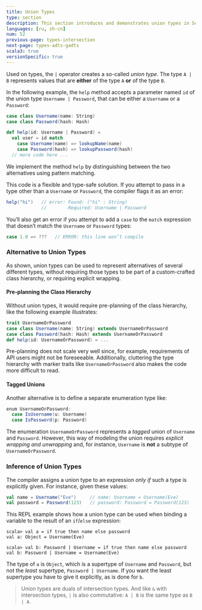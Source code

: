 ```yaml
---
title: Union Types
type: section
description: This section introduces and demonstrates union types in Scala 3.
languages: [ru, zh-cn]
num: 52
previous-page: types-intersection
next-page: types-adts-gadts
scala3: true
versionSpecific: true
---
```


Used on types, the `|` operator creates a so-called _union type_.
The type `A | B` represents values that are **either** of the type `A` **or** of the type `B`.

In the following example, the `help` method accepts a parameter named `id` of the union type `Username | Password`, that can be either a `Username` or a `Password`:

```scala
case class Username(name: String)
case class Password(hash: Hash)

def help(id: Username | Password) =
  val user = id match
    case Username(name) => lookupName(name)
    case Password(hash) => lookupPassword(hash)
  // more code here ...
```
We implement the method `help` by distinguishing between the two alternatives using pattern matching.

This code is a flexible and type-safe solution.
If you attempt to pass in a type other than a `Username` or `Password`, the compiler flags it as an error:

```scala
help("hi")   // error: Found: ("hi" : String)
             //        Required: Username | Password
```

You’ll also get an error if you attempt to add a `case` to the `match` expression that doesn’t match the `Username` or `Password` types:

```scala
case 1.0 => ???   // ERROR: this line won’t compile
```

### Alternative to Union Types
As shown, union types can be used to represent alternatives of several different types, without requiring those types to be part of a custom-crafted class hierarchy, or requiring explicit wrapping.

#### Pre-planning the Class Hierarchy
Without union types, it would require pre-planning of the class hierarchy, like the following example illustrates:

```scala
trait UsernameOrPassword
case class Username(name: String) extends UsernameOrPassword
case class Password(hash: Hash) extends UsernameOrPassword
def help(id: UsernameOrPassword) = ...
```

Pre-planning does not scale very well since, for example, requirements of API users might not be foreseeable.
Additionally, cluttering the type hierarchy with marker traits like `UsernameOrPassword` also makes the code more difficult to read.

#### Tagged Unions
Another alternative is to define a separate enumeration type like:

```scala
enum UsernameOrPassword:
  case IsUsername(u: Username)
  case IsPassword(p: Password)
```
The enumeration `UsernameOrPassword` represents a _tagged_ union of `Username` and `Password`.
However, this way of modeling the union requires _explicit wrapping and unwrapping_ and, for instance, `Username` is **not** a subtype of `UsernameOrPassword`.

### Inference of Union Types
The compiler assigns a union type to an expression _only if_ such a type is explicitly given.
For instance, given these values:

```scala
val name = Username("Eve")     // name: Username = Username(Eve)
val password = Password(123)   // password: Password = Password(123)
```

This REPL example shows how a union type can be used when binding a variable to the result of an `if`/`else` expression:

````
scala> val a = if true then name else password
val a: Object = Username(Eve)

scala> val b: Password | Username = if true then name else password
val b: Password | Username = Username(Eve)
````

The type of `a` is `Object`, which is a supertype of `Username` and `Password`, but not the *least* supertype, `Password | Username`.
If you want the least supertype you have to give it explicitly, as is done for `b`.

> Union types are duals of intersection types.
> And like `&` with intersection types, `|` is also commutative: `A | B` is the same type as `B | A`.

